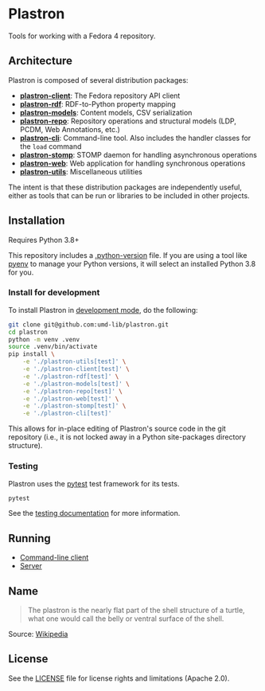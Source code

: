 # Plastron

Tools for working with a Fedora 4 repository.

## Architecture

Plastron is composed of several distribution packages:

* **[plastron-client](plastron-client)**: The Fedora repository API client
* **[plastron-rdf](plastron-rdf)**: RDF-to-Python property mapping
* **[plastron-models](plastron-models)**: Content models, CSV
  serialization
* **[plastron-repo](plastron-repo)**: Repository operations and structural
  models (LDP, PCDM, Web Annotations, etc.)
* **[plastron-cli](plastron-cli)**: Command-line tool. Also includes the
  handler classes for the `load` command
* **[plastron-stomp](plastron-stomp)**: STOMP daemon for handling
  asynchronous operations
* **[plastron-web](plastron-web)**: Web application for handling
  synchronous operations
* **[plastron-utils](plastron-utils)**: Miscellaneous utilities

The intent is that these distribution packages are independently useful,
either as tools that can be run or libraries to be included in other projects.

## Installation

Requires Python 3.8+

This repository includes a [.python-version](.python-version) file. If you are
using a tool like [pyenv] to manage your Python versions, it will select
an installed Python 3.8 for you.

### Install for development

To install Plastron in [development mode], do the following:

```bash
git clone git@github.com:umd-lib/plastron.git
cd plastron
python -m venv .venv
source .venv/bin/activate
pip install \
    -e './plastron-utils[test]' \
    -e './plastron-client[test]' \
    -e './plastron-rdf[test]' \
    -e './plastron-models[test]' \
    -e './plastron-repo[test]' \
    -e './plastron-web[test]' \
    -e './plastron-stomp[test]' \
    -e './plastron-cli[test]'
```

This allows for in-place editing of Plastron's source code in the git
repository (i.e., it is not locked away in a Python site-packages directory
structure).

### Testing

Plastron uses the [pytest] test framework for its tests.

```bash
pytest
```

See the [testing documentation](docs/testing.md) for more
information.

## Running

* [Command-line client](plastron-cli/docs/cli.md)
* [Server](plastron-stomp/docs/daemon.md)

## Name

> The plastron is the nearly flat part of the shell structure of a turtle,
> what one would call the belly or ventral surface of the shell.

Source: [Wikipedia](https://en.wikipedia.org/wiki/Turtle_shell#Plastron)

## License

See the [LICENSE](plastron-utils/LICENSE.md) file for license rights and
limitations (Apache 2.0).

[development mode]: https://packaging.python.org/tutorials/installing-packages/#installing-from-vcs
[pytest]: https://pypi.org/project/pytest/
[pyenv]: https://github.com/pyenv/pyenv
